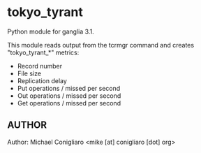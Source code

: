 tokyo_tyrant
===============

Python module for ganglia 3.1.

This module reads output from the tcrmgr command and creates "tokyo_tyrant_*"
metrics:

 * Record number
 * File size
 * Replication delay
 * Put operations / missed per second
 * Out operations / missed per second
 * Get operations / missed per second

## AUTHOR

Author: Michael Conigliaro &lt;mike [at] conigliaro [dot] org&gt;
